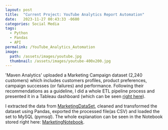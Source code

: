 ```yaml
---
layout: post
title:  "Current Project: YouTube Analytics Report Automation"
date:   2023-11-27 00:43:33 -0600
categories: Social Media
tags:
  - Python
  - Pandas
  - API
permalink: /YouTube_Analytics_Automation
image: 
  path: /assets/images/youtube.jpg
  thumbnail: /assets/images/youtube-400x200.jpg
---
```



'Maven Analytics' uploaded a Marketing Campaign dataset (2,240 customers) which includes customers profiles, product preferences, campaign successes (or failures) and performance. Following their recommendations as a guideline, I did a whole ETL pipeline process and presented it in a Tableau dashboard (which can be seen [right here]). 

I extracted the data from [MarketingDataSet], cleaned and transformed the dataset using Pandas, exported the processed file(as CSV) and loaded the set to MySQL (pymsql). The whole explanation can be seen in the Notebook stored right here: [MarketingNotebook].

[MarketingDataSet]: https://maven-datasets.s3.amazonaws.com/Marketing+Campaigns/Marketing+Data.zip
[right here]: https://public.tableau.com/app/profile/manuel.romo.de.vivar/viz/MarketingCampaignResuts/Dashboard1
[MarketingNotebook]: https://github.com/dafhorz/MarketingCampaignResults
